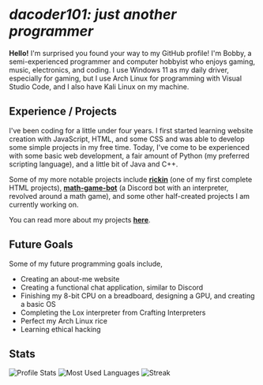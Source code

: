 # *dacoder101: just another programmer*

**Hello!** I'm surprised you found your way to my GitHub profile! I'm Bobby, a semi-experienced programmer and computer hobbyist who enjoys gaming, music, electronics, and coding. I use Windows 11 as my daily driver, especially for gaming, but I use Arch Linux for programming with Visual Studio Code, and I also have Kali Linux on my machine.

## Experience / Projects

I've been coding for a little under four years. I first started learning website creation with JavaScript, HTML, and some CSS and was able to develop some simple projects in my free time. Today, I've come to be experienced with some basic web development, a fair amount of Python (my preferred scripting language), and a little bit of Java and C++.

Some of my more notable projects include **[rickin](https://github.com/dacoder101/rickin)** (one of my first complete HTML projects), **[math-game-bot](https://github.com/dacoder101/math-game-bot)** (a Discord bot with an interpreter, revolved around a math game), and some other half-created projects I am currently working on.

You can read more about my projects **[here](https://github.com/dacoder101/dacoder101/blob/main/PROJECTS.md)**.

## Future Goals

Some of my future programming goals include,

* Creating an about-me website
* Creating a functional chat application, similar to Discord
* Finishing my 8-bit CPU on a breadboard, designing a GPU, and creating a basic OS
* Completing the Lox interpreter from Crafting Interpreters
* Perfect my Arch Linux rice
* Learning ethical hacking

## Stats

![Profile Stats](https://github-readme-stats.vercel.app/api?username=dacoder101&show_icons=true&theme=merko)
![Most Used Languages](https://github-readme-stats.vercel.app/api/top-langs/?username=dacoder101&theme=merko&layout=compact)
![Streak](https://github-readme-streak-stats.herokuapp.com/?user=dacoder101&theme=merko)
